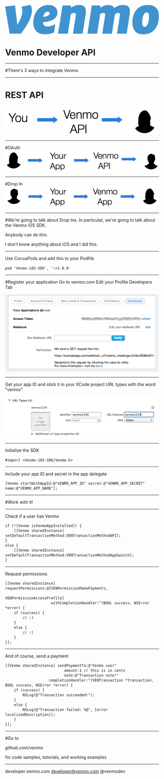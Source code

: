![inline](../assets/venmologoblue.png)

# Venmo Developer API

---

#There's 3 ways to integrate Venmo

---

# REST API
![inline](../assets/restapi.png)

---

#OAuth
![inline](../assets/oauth.png)

---

#Drop In
![inline](../assets/dropin.png)

---

#We're going to talk about Drop Ins.
In particular, we're going to talk about the Venmo iOS SDK.

Anybody can do this.

I don't know anything about iOS and I did this.

---

Use CocoaPods and add this to your Podfile

`pod 'Venmo-iOS-SDK', '~>1.0.0'`

---

#Register your application
Go to venmo.com
Edit your Profile
Developers Tab

![inline](../assets/developertab.png)

---

Get your app ID and stick it in your XCode project URL types with the word "venmo"

![inline](../assets/xcodeurltypes.png)

---

Initialize the SDK

`#import <Venmo-iOS-SDK/Venmo.h>`

---

Include your app ID and secret in the app delegate 

```objc
[Venmo startWithAppId:@"VENMO_APP_ID" secret:@"VENMO_APP_SECRET" name:@"VENMO_APP_NAME"];
```

---

#Work with it!

---

Check if a user has Venmo

```objc
if (![Venmo isVenmoAppInstalled]) {
    [[Venmo sharedInstance] setDefaultTransactionMethod:VENTransactionMethodAPI];
}
else {
    [[Venmo sharedInstance] setDefaultTransactionMethod:VENTransactionMethodAppSwitch];
}
```

---

Request permissions

```objc
[[Venmo sharedInstance] requestPermissions:@[VENPermissionMakePayments,
                                             VENPermissionAccessProfile]
                     withCompletionHandler:^(BOOL success, NSError *error) {
    if (success) {
        // :)
    }
    else {
        // :(
    }
}];
```

---

And of course, send a payment

```objc
[[Venmo sharedInstance] sendPaymentTo:@"Venmo user"
                           amount:1 // this is in cents
                           note:@"Transaction note!"
                    completionHandler:^(VENTransaction *transaction, BOOL success, NSError *error) {
    if (success) {
        NSLog(@"Transaction succeeded!");
    }
    else {
        NSLog(@"Transaction failed: %@", [error localizedDescription]);
    }
}];
```

---

#Go to

*github.com/venmo*

for code samples, tutorials, and working examples

---

developer.venmo.com
developer@venmo.com
@venmodev
